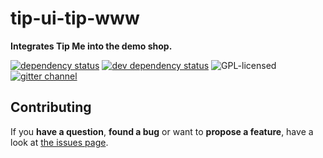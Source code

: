 # tip-ui-tip-www

**Integrates Tip Me into the demo shop.**

[![dependency status](https://img.shields.io/david/trinkgeld/tip-ui-tip-www.svg)](https://david-dm.org/trinkgeld/tip-ui-tip-www)
[![dev dependency status](https://img.shields.io/david/dev/trinkgeld/tip-ui-tip-www.svg)](https://david-dm.org/trinkgeld/tip-ui-tip-www#info=devDependencies)
![GPL-licensed](https://img.shields.io/github/license/trinkgeld/tip-ui-tip-www.svg)
[![gitter channel](https://badges.gitter.im/trinkgeld/Lobby.svg)](https://gitter.im/trinkgeld/Lobby)


## Contributing

If you **have a question**, **found a bug** or want to **propose a feature**, have a look at [the issues page](https://github.com/trinkgeld/tip-ui-tip-www/issues).
